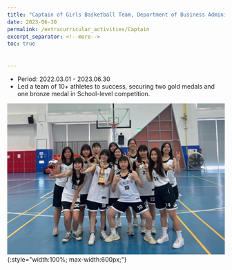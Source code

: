 ```yaml
---
title: "Captain of Girls Basketball Team, Department of Business Administration"
date: 2023-06-30
permalink: /extracurricular_activities/Captain
excerpt_separator: <!--more-->
toc: true


---
```




<!-- ---
title: "A Bridge-based Compression Algorithm for Topological Quantum Circuits [DAC 2021] [TCAD 2022]"
collection: Quantum-related
type: "Quantum-related"
permalink: /projects/bridge
venue: "Electronic Design Automation Lab (Prof. Yao-Wen Chang)"
date: 2019-11-01
location: "National Taiwan University, Taiwan"
--- -->


* Period: 2022.03.01 - 2023.06.30
* Led a team of 10+ athletes to success, securing two gold medals and one bronze medal in School-level competition.

<!--more-->
![Picture](/images/IMG_7900.JPG){:style="width:100%; max-width:600px;"}
<!-- [More information here]() -->



